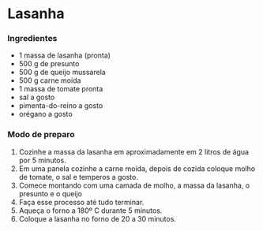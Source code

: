 # Lasanha 

### Ingredientes

- 1 massa de lasanha (pronta)
- 500 g de presunto
- 500 g de queijo mussarela
- 500 g carne moída
- 1 massa de tomate pronta
- sal a gosto
- pimenta-do-reino a gosto
- orégano a gosto

### Modo de preparo

1. Cozinhe a massa da lasanha em aproximadamente em 2 litros de água por 5 minutos.
2. Em uma panela cozinhe a carne moída, depois de cozida coloque molho de tomate, o sal e temperos a gosto.
3. Comece montando com uma camada de molho, a massa da lasanha, o presunto e o queijo
4. Faça esse processo até tudo terminar.
5. Aqueça o forno a 180º C durante 5 minutos.
6. Coloque a lasanha no forno de 20 a 30 minutos.
